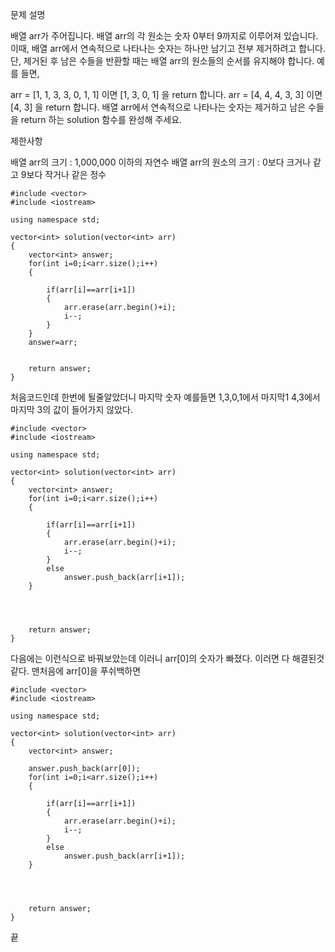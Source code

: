 문제 설명

배열 arr가 주어집니다. 배열 arr의 각 원소는 숫자 0부터 9까지로 이루어져 있습니다. 이때, 배열 arr에서 연속적으로 나타나는 숫자는 하나만 남기고 전부 제거하려고 합니다. 단, 제거된 후 남은 수들을 반환할 때는 배열 arr의 원소들의 순서를 유지해야 합니다. 예를 들면,

arr = [1, 1, 3, 3, 0, 1, 1] 이면 [1, 3, 0, 1] 을 return 합니다.
arr = [4, 4, 4, 3, 3] 이면 [4, 3] 을 return 합니다.
배열 arr에서 연속적으로 나타나는 숫자는 제거하고 남은 수들을 return 하는 solution 함수를 완성해 주세요.

제한사항

배열 arr의 크기 : 1,000,000 이하의 자연수
배열 arr의 원소의 크기 : 0보다 크거나 같고 9보다 작거나 같은 정수
```
#include <vector>
#include <iostream>

using namespace std;

vector<int> solution(vector<int> arr) 
{
    vector<int> answer;
    for(int i=0;i<arr.size();i++)
    {
        
        if(arr[i]==arr[i+1])
        {
            arr.erase(arr.begin()+i);
            i--;
        }
    }
    answer=arr;
   

    return answer;
}
```

처음코드인데 한번에 될줄알았더니 마지막 숫자 예를들면 1,3,0,1에서 마지막1 4,3에서 마지막 3의 값이 들어가지 않았다.
```
#include <vector>
#include <iostream>

using namespace std;

vector<int> solution(vector<int> arr) 
{
    vector<int> answer;
    for(int i=0;i<arr.size();i++)
    {
        
        if(arr[i]==arr[i+1])
        {
            arr.erase(arr.begin()+i);
            i--;
        }
        else
            answer.push_back(arr[i+1]);
    }
    
    
   

    return answer;
}
```
다음에는 이런식으로 바꿔보았는데 이러니 arr[0]의 숫자가 빠졌다. 이러면 다 해결된것같다. 맨처음에 arr[0]을 푸쉬백하면 
```
#include <vector>
#include <iostream>

using namespace std;

vector<int> solution(vector<int> arr) 
{
    vector<int> answer;
    
    answer.push_back(arr[0]);
    for(int i=0;i<arr.size();i++)
    {
        
        if(arr[i]==arr[i+1])
        {
            arr.erase(arr.begin()+i);
            i--;
        }
        else
            answer.push_back(arr[i+1]);
    }
    
    
   

    return answer;
}
```

끝